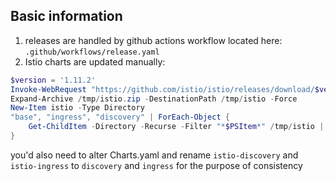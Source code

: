 ## Basic information

1. releases are handled by github actions workflow located here: `.github/workflows/release.yaml`
2. Istio charts are updated manually:

```powershell
$version = '1.11.2'
Invoke-WebRequest "https://github.com/istio/istio/releases/download/$version/istio-$version-win.zip" -OutFile /tmp/istio.zip
Expand-Archive /tmp/istio.zip -DestinationPath /tmp/istio -Force
New-Item istio -Type Directory
"base", "ingress", "discovery" | ForEach-Object {
    Get-ChildItem -Directory -Recurse -Filter "*$PSItem*" /tmp/istio | Move-Item -Destination ./$PSItem
}
```

you'd also need to alter Charts.yaml and rename `istio-discovery` and `istio-ingress` to `discovery` and `ingress` for the purpose of consistency
